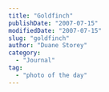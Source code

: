 ```yaml
---
title: "Goldfinch"
publishDate: "2007-07-15"
modifiedDate: "2007-07-15"
slug: "goldfinch"
author: "Duane Storey"
category:
  - "Journal"
tag:
  - "photo of the day"
---
```


